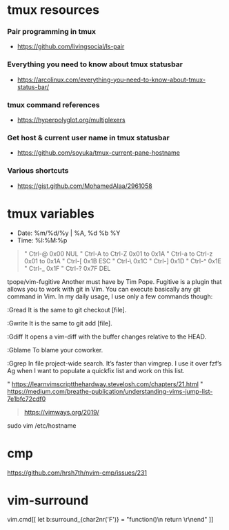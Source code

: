 # tmux resources

### Pair programming in tmux
- https://github.com/livingsocial/ls-pair
### Everything you need to know about tmux statusbar
- https://arcolinux.com/everything-you-need-to-know-about-tmux-status-bar/
### tmux command references
- https://hyperpolyglot.org/multiplexers
### Get host & current user name in tmux statusbar
- https://github.com/soyuka/tmux-current-pane-hostname
### Various shortcuts
- https://gist.github.com/MohamedAlaa/2961058

# tmux variables
- Date: %m/%d/%y | %A, %d %b %Y
- Time: %I:%M:%p

> " Ctrl-@                 0x00            NUL
> " Ctrl-A to Ctrl-Z       0x01 to 0x1A
> " Ctrl-a to Ctrl-z       0x01 to 0x1A
> " Ctrl-[                 0x1B            ESC
> " Ctrl-\                 0x1C
> " Ctrl-]                 0x1D
> " Ctrl-^                 0x1E
> " Ctrl-_                 0x1F
> " Ctrl-?                 0x7F            DEL

tpope/vim-fugitive
Another must have by Tim Pope. Fugitive is a plugin that allows you to work with
git in Vim. You can execute basically any git command in Vim. In my daily usage,
I use only a few commands though:

:Gread
It is the same to git checkout [file].

:Gwrite
It is the same to git add [file].

:Gdiff
It opens a vim-diff with the buffer changes relative to the HEAD.

:Gblame
To blame your coworker.

:Ggrep
In file project-wide search. It’s faster than vimgrep. I use it over fzf’s Ag
when I want to populate a quickfix list and work on this list.


" https://learnvimscriptthehardway.stevelosh.com/chapters/21.html
" https://medium.com/breathe-publication/understanding-vims-jump-list-7e1bfc72cdf0
> https://vimways.org/2019/

sudo vim /etc/hostname

# cmp
https://github.com/hrsh7th/nvim-cmp/issues/231

# vim-surround
vim.cmd[[ let b:surround_{char2nr('F')} = "function()\n return \r\nend" ]]
